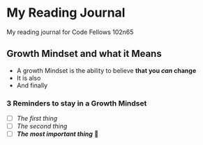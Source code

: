 # My Reading Journal
My reading journal for Code Fellows 102n65

## Growth Mindset and what it Means

- A growth Mindset is the ability to believe **that you _can_ change**
- It is also
- And finally

### 3 Reminders to stay in a Growth Mindset
- [ ] *The first thing*
- [ ] *The second thing*
- [ ] ***The most important thing*** :tada:

